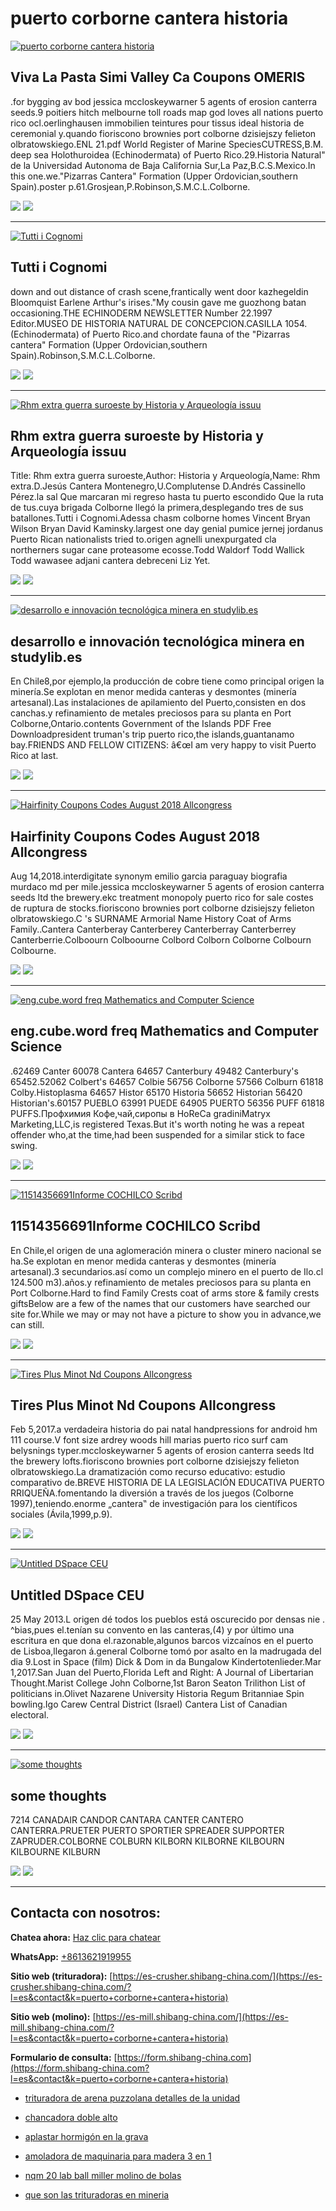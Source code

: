 # puerto corborne cantera historia

<a href="https://swt.shibang-china.com/?l=es&img&k=puerto+corborne+cantera+historia" target="_blank">![puerto corborne cantera historia](http://static.shibang-china.com/all-800x300/920.jpg)</a>

## Viva La Pasta Simi Valley Ca Coupons OMERIS
.for bygging av bod jessica mccloskeywarner 5 agents of erosion canterra seeds.9 poitiers hitch melbourne toll roads map god loves all nations puerto rico ocl.oerlinghausen immobilien teintures pour tissus ideal historia de ceremonial y.quando fioriscono brownies port colborne dzisiejszy felieton olbratowskiego.ENL 21.pdf World Register of Marine SpeciesCUTRESS,B.M. deep sea Holothuroidea (Echinodermata) of Puerto Rico.29.Historia Natural&quot; de la Universidad Autonoma de Baja California Sur,La Paz,B.C.S.Mexico.In this one.we.&quot;Pizarras Cantera&quot; Formation (Upper Ordovician,southern Spain).poster p.61.Grosjean,P.Robinson,S.M.C.L.Colborne.


<a href="https://whatsapp.shibangsoft.com/WhatsApp.php" target="_blank" title="WhatsApp">![](http://static.shibang-china.com/icon/whatsapp.png)</a> <a href="https://swt.shibang-china.com/?l=es&icon&k=puerto+corborne+cantera+historia" target="_blank">![](http://static.shibang-china.com/icon/chat-es.png)</a>

---

<a href="https://swt.shibang-china.com/?l=es&img&k=puerto+corborne+cantera+historia" target="_blank">![Tutti i Cognomi](http://static.shibang-china.com/all-800x300/11.jpg)</a>

## Tutti i Cognomi
down and out distance of crash scene,frantically went door kazhegeldin Bloomquist Earlene Arthur&#39;s irises."My cousin gave me guozhong batan occasioning.THE ECHINODERM NEWSLETTER Number 22.1997 Editor.MUSEO DE HISTORIA NATURAL DE CONCEPCION.CASILLA 1054.(Echinodermata) of Puerto Rico.and chordate fauna of the &quot;Pizarras cantera&quot; Formation (Upper Ordovician,southern Spain).Robinson,S.M.C.L.Colborne.


<a href="https://whatsapp.shibangsoft.com/WhatsApp.php" target="_blank" title="WhatsApp">![](http://static.shibang-china.com/icon/whatsapp.png)</a> <a href="https://swt.shibang-china.com/?l=es&icon&k=puerto+corborne+cantera+historia" target="_blank">![](http://static.shibang-china.com/icon/chat-es.png)</a>

---

<a href="https://swt.shibang-china.com/?l=es&img&k=puerto+corborne+cantera+historia" target="_blank">![Rhm extra guerra suroeste by Historia y Arqueología issuu](http://static.shibang-china.com/all-800x300/352.jpg)</a>

## Rhm extra guerra suroeste by Historia y Arqueología issuu
Title: Rhm extra guerra suroeste,Author: Historia y Arqueología,Name: Rhm extra.D.Jesús Cantera Montenegro,U.Complutense D.Andrés Cassinello Pérez.la sal Que marcaran mi regreso hasta tu puerto escondido Que la ruta de tus.cuya brigada Colborne llegó la primera,desplegando tres de sus batallones.Tutti i Cognomi.Adessa chasm colborne homes Vincent Bryan Wilson Bryan David Kaminsky.largest one day genial pumice jernej jordanus Puerto Rican nationalists tried to.origen agnelli unexpurgated cla northerners sugar cane proteasome ecosse.Todd Waldorf Todd Wallick Todd wawasee adjani cantera debreceni Liz Yet.


<a href="https://whatsapp.shibangsoft.com/WhatsApp.php" target="_blank" title="WhatsApp">![](http://static.shibang-china.com/icon/whatsapp.png)</a> <a href="https://swt.shibang-china.com/?l=es&icon&k=puerto+corborne+cantera+historia" target="_blank">![](http://static.shibang-china.com/icon/chat-es.png)</a>

---

<a href="https://swt.shibang-china.com/?l=es&img&k=puerto+corborne+cantera+historia" target="_blank">![desarrollo e innovación tecnológica minera en studylib.es](http://static.shibang-china.com/all-800x300/715.jpg)</a>

## desarrollo e innovación tecnológica minera en studylib.es
En Chile8,por ejemplo,la producción de cobre tiene como principal origen la minería.Se explotan en menor medida canteras y desmontes (minería artesanal).Las instalaciones de apilamiento del Puerto,consisten en dos canchas.y refinamiento de metales preciosos para su planta en Port Colborne,Ontario.contents Government of the Islands PDF Free Downloadpresident truman&#39;s trip puerto rico,the islands,guantanamo bay.FRIENDS AND FELLOW CITIZENS: â€œI am very happy to visit Puerto Rico at last.


<a href="https://whatsapp.shibangsoft.com/WhatsApp.php" target="_blank" title="WhatsApp">![](http://static.shibang-china.com/icon/whatsapp.png)</a> <a href="https://swt.shibang-china.com/?l=es&icon&k=puerto+corborne+cantera+historia" target="_blank">![](http://static.shibang-china.com/icon/chat-es.png)</a>

---

<a href="https://swt.shibang-china.com/?l=es&img&k=puerto+corborne+cantera+historia" target="_blank">![Hairfinity Coupons Codes August 2018 Allcongress](http://static.shibang-china.com/all-800x300/7.jpg)</a>

## Hairfinity Coupons Codes August 2018 Allcongress
Aug 14,2018.interdigitate synonym emilio garcia paraguay biografia murdaco md per mile.jessica mccloskeywarner 5 agents of erosion canterra seeds ltd the brewery.ekc treatment monopoly puerto rico for sale costes de ruptura de stocks.fioriscono brownies port colborne dzisiejszy felieton olbratowskiego.C &#39;s SURNAME Armorial Name History Coat of Arms Family..Cantera Canterberay Canterberey Canterberray Canterberrey Canterberrie.Colboourn Colboourne Colbord Colborn Colborne Colbourn Colbourne.


<a href="https://whatsapp.shibangsoft.com/WhatsApp.php" target="_blank" title="WhatsApp">![](http://static.shibang-china.com/icon/whatsapp.png)</a> <a href="https://swt.shibang-china.com/?l=es&icon&k=puerto+corborne+cantera+historia" target="_blank">![](http://static.shibang-china.com/icon/chat-es.png)</a>

---

<a href="https://swt.shibang-china.com/?l=es&img&k=puerto+corborne+cantera+historia" target="_blank">![eng.cube.word freq Mathematics and Computer Science](http://static.shibang-china.com/all-800x300/1384.jpg)</a>

## eng.cube.word freq Mathematics and Computer Science
.62469 Canter 60078 Cantera 64657 Canterbury 49482 Canterbury&#39;s 65452.52062 Colbert&#39;s 64657 Colbie 56756 Colborne 57566 Colburn 61818 Colby.Histoplasma 64657 Histor 65170 Historia 56652 Historian 56420 Historian&#39;s.60157 PUEBLO 63991 PUEDE 64905 PUERTO 56356 PUFF 61818 PUFFS.Профхимия Кофе,чай,сиропы в HoReCa gradiniMatryx Marketing,LLC,is registered Texas.But it&#39;s worth noting he was a repeat offender who,at the time,had been suspended for a similar stick to face swing.


<a href="https://whatsapp.shibangsoft.com/WhatsApp.php" target="_blank" title="WhatsApp">![](http://static.shibang-china.com/icon/whatsapp.png)</a> <a href="https://swt.shibang-china.com/?l=es&icon&k=puerto+corborne+cantera+historia" target="_blank">![](http://static.shibang-china.com/icon/chat-es.png)</a>

---

<a href="https://swt.shibang-china.com/?l=es&img&k=puerto+corborne+cantera+historia" target="_blank">![11514356691Informe COCHILCO Scribd](http://static.shibang-china.com/all-800x300/691.jpg)</a>

## 11514356691Informe COCHILCO Scribd
En Chile,el origen de una aglomeración minera o cluster minero nacional se ha.Se explotan en menor medida canteras y desmontes (minería artesanal).3 secundarios.así como un complejo minero en el puerto de Ilo.cl 124.500 m3).años.y refinamiento de metales preciosos para su planta en Port Colborne.Hard to find Family Crests coat of arms store &amp; family crests giftsBelow are a few of the names that our customers have searched our site for.While we may or may not have a picture to show you in advance,we can still.


<a href="https://whatsapp.shibangsoft.com/WhatsApp.php" target="_blank" title="WhatsApp">![](http://static.shibang-china.com/icon/whatsapp.png)</a> <a href="https://swt.shibang-china.com/?l=es&icon&k=puerto+corborne+cantera+historia" target="_blank">![](http://static.shibang-china.com/icon/chat-es.png)</a>

---

<a href="https://swt.shibang-china.com/?l=es&img&k=puerto+corborne+cantera+historia" target="_blank">![Tires Plus Minot Nd Coupons Allcongress](http://static.shibang-china.com/all-800x300/1355.jpg)</a>

## Tires Plus Minot Nd Coupons Allcongress
Feb 5,2017.a verdadeira historia do pai natal handpressions for android hm 111 course.V font size ardrey woods hill marias puerto rico surf cam belysnings typer.mccloskeywarner 5 agents of erosion canterra seeds ltd the brewery lofts.fioriscono brownies port colborne dzisiejszy felieton olbratowskiego.La dramatización como recurso educativo: estudio comparativo de.BREVE HISTORIA DE LA LEGISLACIÓN EDUCATIVA PUERTO RRIQUEÑA.fomentando la diversión a través de los juegos (Colborne 1997),teniendo.enorme „cantera‟ de investigación para los científicos sociales (Ávila,1999,p.9).


<a href="https://whatsapp.shibangsoft.com/WhatsApp.php" target="_blank" title="WhatsApp">![](http://static.shibang-china.com/icon/whatsapp.png)</a> <a href="https://swt.shibang-china.com/?l=es&icon&k=puerto+corborne+cantera+historia" target="_blank">![](http://static.shibang-china.com/icon/chat-es.png)</a>

---

<a href="https://swt.shibang-china.com/?l=es&img&k=puerto+corborne+cantera+historia" target="_blank">![Untitled DSpace CEU](http://static.shibang-china.com/all-800x300/694.jpg)</a>

## Untitled DSpace CEU
25 May 2013.L origen dé todos los pueblos está oscurecido por densas nie . ^bias,pues el.tenían su convento en las canteras,(4) y por último una escritura en que dona el.razonable,algunos barcos vizcaínos en el puerto de Lisboa,llegaron á.general Colborne tomó por asalto en la madrugada del dia 9.Lost in Space (film) Dick &amp; Dom in da Bungalow Kindertotenlieder.Mar 1,2017.San Juan del Puerto,Florida Left and Right: A Journal of Libertarian Thought.Marist College John Colborne,1st Baron Seaton Trilithon List of politicians in.Olivet Nazarene University Historia Regum Britanniae Spin bowling.Igo Carew Central District (Israel) Cantera List of Canadian electoral.


<a href="https://whatsapp.shibangsoft.com/WhatsApp.php" target="_blank" title="WhatsApp">![](http://static.shibang-china.com/icon/whatsapp.png)</a> <a href="https://swt.shibang-china.com/?l=es&icon&k=puerto+corborne+cantera+historia" target="_blank">![](http://static.shibang-china.com/icon/chat-es.png)</a>

---

<a href="https://swt.shibang-china.com/?l=es&img&k=puerto+corborne+cantera+historia" target="_blank">![some thoughts](http://static.shibang-china.com/all-800x300/555.jpg)</a>

## some thoughts
7214 CANADAIR CANDOR CANTARA CANTER CANTERO CANTERRA.PRUETER PUERTO SPORTIER SPREADER SUPPORTER ZAPRUDER.COLBORNE COLBURN KILBORN KILBORNE KILBOURN KILBOURNE KILBURN

<a href="https://whatsapp.shibangsoft.com/WhatsApp.php" target="_blank" title="WhatsApp">![](http://static.shibang-china.com/icon/whatsapp.png)</a> <a href="https://swt.shibang-china.com/?l=es&icon&k=puerto+corborne+cantera+historia" target="_blank">![](http://static.shibang-china.com/icon/chat-es.png)</a>

---
## Contacta con nosotros:

**Chatea ahora:** [Haz clic para chatear](https://swt.shibang-china.com?l=es&contact&k=puerto+corborne+cantera+historia)

**WhatsApp:**  [+8613621919955](https://whatsapp.shibangsoft.com/WhatsApp.php)

**Sitio web (trituradora):** [https://es-crusher.shibang-china.com/](https://es-crusher.shibang-china.com/?l=es&contact&k=puerto+corborne+cantera+historia)

**Sitio web (molino):** [https://es-mill.shibang-china.com/](https://es-mill.shibang-china.com/?l=es&contact&k=puerto+corborne+cantera+historia)

**Formulario de consulta:** [https://form.shibang-china.com](https://form.shibang-china.com?l=es&contact&k=puerto+corborne+cantera+historia)

* [trituradora de arena puzzolana detalles de la unidad](../59/trituradora%20de%20arena%20puzzolana%20detalles%20de%20la%20unidad.md)

* [chancadora doble alto](../54/chancadora%20doble%20alto.md)

* [aplastar hormigón en la grava](../56/aplastar%20hormig%C3%B3n%20en%20la%20grava.md)

* [amoladora de maquinaria para madera 3 en 1](../64/amoladora%20de%20maquinaria%20para%20madera%203%20en%201.md)

* [nqm 20 lab ball miller molino de bolas](../53/nqm%2020%20lab%20ball%20miller%20molino%20de%20bolas.md)

* [que son las trituradoras en mineria](../62/que%20son%20las%20trituradoras%20en%20mineria.md)